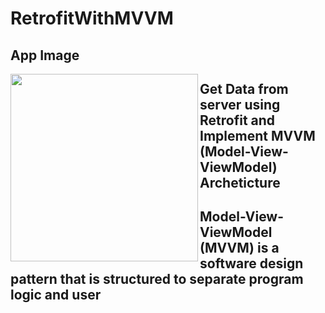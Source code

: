 # RetrofitWithMVVM

## **App Image**
<img src="https://m7madmagdy.github.io/pages/book.png" width="300px" align="left">

## Get Data from server using Retrofit and Implement MVVM (Model-View-ViewModel) Archeticture
## Model-View-ViewModel (MVVM) is a software design pattern that is structured to separate program logic and user
